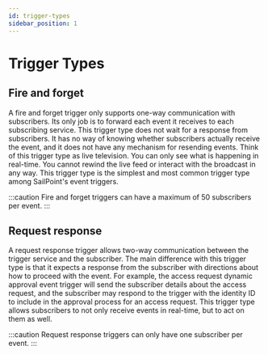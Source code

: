 ```yaml
---
id: trigger-types
sidebar_position: 1
---
```


# Trigger Types

## Fire and forget

A fire and forget trigger only supports one-way communication with subscribers.  Its only job is to forward each event it receives to each subscribing service.  This trigger type does not wait for a response from subscribers. It has no way of knowing whether subscribers actually receive the event, and it does not have any mechanism for resending events.  Think of this trigger type as live television. You can only see what is happening in real-time. You cannot rewind the live feed or interact with the broadcast in any way.  This trigger type is the simplest and most common trigger type among SailPoint's event triggers.  

:::caution
Fire and forget triggers can have a maximum of 50 subscribers per event.
:::

## Request response

A request response trigger allows two-way communication between the trigger service and the subscriber.  The main difference with this trigger type is that it expects a response from the subscriber with directions about how to proceed with the event.  For example, the access request dynamic approval event trigger will send the subscriber details about the access request, and the subscriber may respond to the trigger with the identity ID to include in the approval process for an access request.  This trigger type allows subscribers to not only receive events in real-time, but to act on them as well.

:::caution
Request response triggers can only have one subscriber per event.
:::
